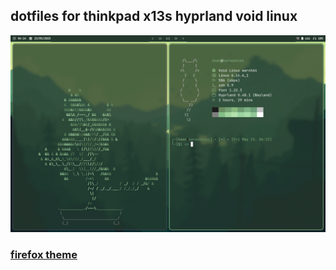 ## dotfiles for thinkpad x13s hyprland void linux
![showcase](https://github.com/hman0/thinkpadx13s-dotfiles/blob/master/showcase/showcase.png)
### [firefox theme](https://color.firefox.com/?theme=XQAAAAIQBAAAAAAAAABBqYhm849SCicxcUapi38oKRicm6da8pGgBi-qqP44mS24mRnTKRdrN8XkgYA60XPRLv01ZJFExs4jDAGA5Wa4S4zf9VWyPMiSHnn88Y5OYY17ExaaoQNn9QuFziyUEOwie6GzAldVI-SdkV7WY2iDptv0BI4lpiqJ2c5JspFR7hhLKAR6D_vHVvETy7MrLyEPu1h1X7bzhNngcB10TY47R6uIfrp8OAbmJaaYZpVMM46t2OaRjY2R1w_1ULPIOO9cGCjwD0eJO78jUnJWNZT3HngqBIOy09r3spdBM8tulJAj33NwQdoSrr_CDcqnyvSrwjZBKmtp9CIOVagpbaYHI0nz73lb2_HDjZMISxGMuAgKj0oSkAnVIjJNx-eyW9yHCAZh1BKqBtrLegBTxUP1pYVgkHfP7JrQ-kIz2P_EETgBrxqXHkLGNOySh4UbPB9Bs1l6U-GoJngW47ZM9vRmOQOUTuMayGyEoIl59AFwtPJXQr4ucUO2kLQwriGgqb1WctFs_NXxqFQJkgnM18ZRoyr3GRlDxbx8K6MyDDb_4LAtDA)
